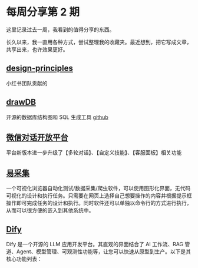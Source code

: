 # 每周分享第 2 期

这里记录过去一周，我看到的值得分享的东西。

长久以来，我一直用各种方式，尝试整理我的收藏夹。最近想到，把它写成文章，共享出来，也许效果更好。

## [design-principles](https://rpdc.xiaohongshu.com/52-design-principles)
小红书团队贡献的

## [drawDB](https://drawdb.vercel.app/)
开源的数据库结构图和 SQL 生成工具 [github](https://github.com/drawdb-io/drawdb?tab=readme-ov-file)

## [微信对话开放平台](https://chatbot.weixin.qq.com/)
平台新版本进一步升级了【多轮对话】、【自定义技能】、【客服面板】相关功能

## [易采集](https://github.com/NaiboWang/EasySpider)
一个可视化浏览器自动化测试/数据采集/爬虫软件，可以使用图形化界面，无代码可视化的设计和执行任务。只需要在网页上选择自己想要操作的内容并根据提示框操作即可完成任务的设计和执行。同时软件还可以单独以命令行的方式进行执行，从而可以很方便的嵌入到其他系统中。

## [Dify](https://github.com/langgenius/dify/blob/main/README_CN.md)
Dify 是一个开源的 LLM 应用开发平台。其直观的界面结合了 AI 工作流、RAG 管道、Agent、模型管理、可观测性功能等，让您可以快速从原型到生产。以下是其核心功能列表：